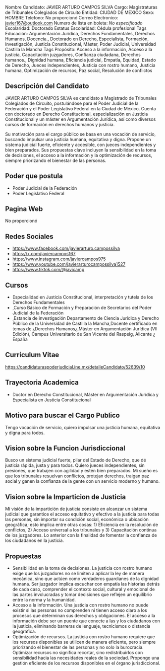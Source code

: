 Nombre Candidato: JAVIER ARTURO CAMPOS SILVA
Cargo: Magistraturas de Tribunales Colegiados de Circuito
Entidad: CIUDAD DE MEXICO
Sexo: HOMBRE
Telefono: No proporcionó
Correo Electronico: javier167@outlook.com
Numero de lista en boleta: *No especificado*
Escolaridad: Doctorado
Estatus Escolaridad: Cédula profesional
Tags Educación: Argumentación Jurídica, Derechos Fundamentales, Derechos Humanos, Docencia., Doctorado en Derecho, Especialista, Formación, Investigación, Justicia Constitucional, Máster, Poder Judicial, Universidad Castilla la Mancha
Tags Propósito: Acceso a la información, Acceso a la justicia, Capacitación juzgadores, Confianza ciudadana, Derechos humanos., Dignidad humana, Eficiencia judicial, Empatía, Equidad, Estado de Derecho, Jueces independientes, Justicia con rostro humano, Justicia humana, Optimización de recursos, Paz social, Resolución de conflictos


## Descripción del Candidato 

JAVIER ARTURO CAMPOS SILVA es candidato a Magistrado de Tribunales Colegiados de Circuito, postulándose para el Poder Judicial de la Federación y el Poder Legislativo Federal en la Ciudad de México.  Cuenta con doctorado en Derecho Constitucional, especialización en Justicia Constitucional y un máster en Argumentación Jurídica, así como diversos cursos de formación en derechos humanos y justicia. 

Su motivación para el cargo público se basa en una vocación de servicio, buscando impulsar una justicia humana, equitativa y digna. Propone un sistema judicial fuerte, eficiente y accesible, con jueces independientes y bien preparados. Sus propuestas clave incluyen la sensibilidad en la toma de decisiones, el acceso a la información y la optimización de recursos, siempre priorizando el bienestar de las personas.


## Poder que postula

- Poder Judicial de la Federación
- Poder Legislativo Federal


## Pagina Web

No proporcionó


## Redes Sociales

- https://www.facebook.com/javierarturo.campossilva
- https://x.com/javiercampos167
- https://www.instagram.com/javiercampos975
- https://www.youtube.com/javierarturocampossilva1527
- https://www.tiktok.com/@javicamp


## Cursos

- Especialidad en Justicia Constitucional, interpretación y tutela de los Derechos Fundamentales
- ,Curso Básico de Formación y Preparación de Secretarios del Poder Judicial de la Federación
- ,Estancia de investigación Departamento de Ciencia Jurídica y Derecho Público de la Universidad de Castilla la Mancha,Docente certificado en temas de ¿Derechos Humanos¿,Máster en Argumentación Jurídica (VII Edición), Campus Universitario de San Vicente del Raspeig, Alicante ¿ España


## Curriculum Vitae

https://candidaturaspoderjudicial.ine.mx/detalleCandidato/52639/10


## Trayectoria Academica

- Doctor en Derecho Constitucional, Máster en Argumentación Jurídica y Especialista en Justicia Constitucional


## Motivo para buscar el Cargo Publico

Tengo vocación de servicio, quiero impulsar una justicia humana, equitativa y digna para todos.


## Vision sobre la Funcion Jurisdiccional

Busco un sistema judicial fuerte, pilar del Estado de Derecho, que dé justicia rápida, justa y para todos. Quiero jueces independientes, sin presiones, que trabajen con agilidad y estén bien preparados. Mi sueño es que los tribunales resuelvan conflictos, protejan derechos, traigan paz social y ganen la confianza de la gente con un servicio moderno y humano.


## Vision sobre la Imparticion de Justicia

Mi visión de la impartición de justicia consiste en alcanzar un sistema judicial que garantice el acceso equitativo y efectivo a la justicia para todas las personas, sin importar su condición social, económica o ubicación geográfica; esto implica entre otras cosas: 1) Eficiencia en la resolución de conflictos, 2) Acceso universal a los tribunales y 3) Capacitación continua de los juzgadores. Lo anterior con la finalidad de fomentar la confianza de los ciudadanos en la justicia.


## Propuestas

- Sensibilidad en la toma de decisiones. La justicia con rostro humano exige que los juzgadores no se limiten a aplicar la ley de manera mecánica, sino que actúen como verdaderos guardianes de la dignidad humana. Ser juzgador implica escuchar con empatía las historias detrás de cada caso, comprender el contexto social, cultural y emocional de las partes involucradas y tomar decisiones que reflejen un equilibrio entre la norma y la humanidad.
- Acceso a la información. Una justicia con rostro humano no puede existir si las personas no comprenden ni tienen acceso claro a los procesos que determinan sus derechos y obligaciones. El acceso a la información debe ser un puente que conecte a las y los ciudadanos con la justicia, eliminando barreras de lenguaje, tecnicismos o distancia geográfica.
- Optimización de recursos. La justicia con rostro humano requiere que los recursos disponibles se utilicen de manera eficiente, pero siempre priorizando el bienestar de las personas y no solo la burocracia. Optimizar recursos no significa recortar, sino redistribuirlos con sensibilidad hacia las necesidades reales de la sociedad. Propongo una gestión eficiente de los recursos disponibles en el órgano jurisdiccional.

